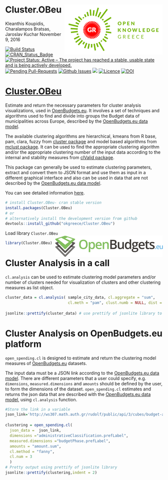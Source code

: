 Cluster.OBeu <img src="okfgr2.png" align="right" />
================
Kleanthis Koupidis, Charalampos Bratsas, Jaroslav Kuchar
November 9, 2016

[![Build Status](https://travis-ci.org/okgreece/Cluster.OBeu.svg?branch=master)](https://travis-ci.org/okgreece/Cluster.OBeu) [![CRAN\_Status\_Badge](https://www.r-pkg.org/badges/version/Cluster.OBeu)](https://cran.r-project.org/package=Cluster.OBeu) [![Project Status: Active – The project has reached a stable, usable state and is being actively developed.](http://www.repostatus.org/badges/latest/active.svg)](http://www.repostatus.org/#active) [![Pending Pull-Requests](http://githubbadges.herokuapp.com/okgreece/Cluster.OBeu/pulls.svg)](https://github.com/okgreece/Cluster.OBeu/pulls) [![Github Issues](http://githubbadges.herokuapp.com/okgreece/Cluster.OBeu/issues.svg)](https://github.com/okgreece/Cluster.OBeu/issues) [![](http://cranlogs.r-pkg.org/badges/grand-total/Cluster.OBeu)](http://cran.rstudio.com/web/packages/Cluster.OBeu/index.html) [![Licence](https://img.shields.io/badge/licence-GPL--2-blue.svg)](https://www.gnu.org/licenses/old-licenses/gpl-2.0.html) [![DOI](https://zenodo.org/badge/65309457.svg)](https://zenodo.org/badge/latestdoi/65309457)

[Cluster.OBeu](https://okgreece.github.io/Cluster.OBeu/index.html)
==================================================================

Εstimate and return the necessary parameters for cluster analysis visualizations, used in [OpenBudgets.eu](http://openbudgets.eu/). It involves a set of techniques and algorithms used to find and divide into groups the Budget data of municipalities across Europe, described by the [OpenBudgets.eu data model](https://github.com/openbudgets/data-model).

The available clustering algorithms are hierarchical, kmeans from R base, pam, clara, fuzzy from [cluster package](https://CRAN.R-project.org/package=cluster) and model based algorithms from [mclust package](https://CRAN.R-project.org/package=mclust). It can be used to find the appropriate clustering algorithm and/or the appropriate clustering number of the input data according to the internal and stability measures from [clValid package](https://CRAN.R-project.org/package=clValid).

This package can generally be used to estimate clustering parameters, extract and convert them to JSON format and use them as input in a different graphical interface and also can be used in data that are not described by the [OpenBudgets.eu data model](https://github.com/openbudgets/data-model).

You can see detailed information [here](https://okgreece.github.io/Cluster.OBeu/).

``` r
# install Cluster.OBeu- cran stable version
install.packages(Cluster.OBeu) 
# or
# alternatively install the development version from github
devtools::install_github("okgreece/Cluster.OBeu")
```

Load library `Cluster.OBeu` <img src="obeu_logo.png" align="right" />

``` r
library(Cluster.OBeu)
```

Cluster Analysis in a call
==========================

`cl.analysis` can be used to estimate clustering model parameters and/or number of clusters needed for visualization of clusters and other clustering measures as list object.

``` r
cluster_data = cl.analysis( sample_city_data, cl.aggregate = "sum", 
                            cl.meth = "pam", clust.numb = NULL, dist = "euclidean", tojson = T) # json string format

jsonlite::prettify(cluster_data) # use prettify of jsonlite library to add indentation to the returned JSON string
```

Cluster Analysis on OpenBudgets.eu platform
===========================================

`open_spending.cl` is designed to estimate and return the clustering model measures of [OpenBudgets.eu](http://openbudgets.eu/) datasets.

The input data must be a JSON link according to the [OpenBudgets.eu data model](https://github.com/openbudgets/data-model). There are different parameters that a user could specify, e.g. `dimensions`, `measured.dimensions` and `amounts` should be defined by the user, to form the dimensions of the dataset. `open_spending.cl` estimates and returns the json data that are described with the [OpenBudgets.eu data model](https://github.com/openbudgets/data-model), using `cl.analysis` function.

``` r
#Store the link in a variable
json_link='http://ws307.math.auth.gr/rudolf/public/api/3/cubes/budget-athens-revenue-2007__93458/aggregate?drilldown=budgetPhase.prefLabel%7CadministrativeClassification.prefLabel&aggregates=amount.sum'

clustering = open_spending.cl(
  json_data =  json_link, 
  dimensions ="administrativeClassification.prefLabel",
  measured.dimensions ="budgetPhase.prefLabel",
  amounts = "amount.sum",
  cl.method = "fanny",
  cl.num = 3
  )
# Pretty output using prettify of jsonlite library
jsonlite::prettify(clustering,indent = 2)
```
